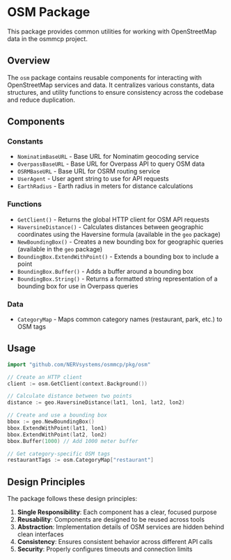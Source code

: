 # OSM Package

This package provides common utilities for working with OpenStreetMap data in the osmmcp project.

## Overview

The `osm` package contains reusable components for interacting with OpenStreetMap services and data. It centralizes various constants, data structures, and utility functions to ensure consistency across the codebase and reduce duplication.

## Components

### Constants

* `NominatimBaseURL` - Base URL for Nominatim geocoding service
* `OverpassBaseURL` - Base URL for Overpass API to query OSM data
* `OSRMBaseURL` - Base URL for OSRM routing service
* `UserAgent` - User agent string to use for API requests
* `EarthRadius` - Earth radius in meters for distance calculations

### Functions

* `GetClient()` - Returns the global HTTP client for OSM API requests
* `HaversineDistance()` - Calculates distances between geographic coordinates using the Haversine formula (available in the `geo` package)
* `NewBoundingBox()` - Creates a new bounding box for geographic queries (available in the `geo` package)
* `BoundingBox.ExtendWithPoint()` - Extends a bounding box to include a point
* `BoundingBox.Buffer()` - Adds a buffer around a bounding box
* `BoundingBox.String()` - Returns a formatted string representation of a bounding box for use in Overpass queries

### Data

* `CategoryMap` - Maps common category names (restaurant, park, etc.) to OSM tags

## Usage

```go
import "github.com/NERVsystems/osmmcp/pkg/osm"

// Create an HTTP client
client := osm.GetClient(context.Background())

// Calculate distance between two points
distance := geo.HaversineDistance(lat1, lon1, lat2, lon2)

// Create and use a bounding box
bbox := geo.NewBoundingBox()
bbox.ExtendWithPoint(lat1, lon1)
bbox.ExtendWithPoint(lat2, lon2)
bbox.Buffer(1000) // Add 1000 meter buffer

// Get category-specific OSM tags
restaurantTags := osm.CategoryMap["restaurant"]
```

## Design Principles

The package follows these design principles:

1. **Single Responsibility**: Each component has a clear, focused purpose
2. **Reusability**: Components are designed to be reused across tools
3. **Abstraction**: Implementation details of OSM services are hidden behind clean interfaces
4. **Consistency**: Ensures consistent behavior across different API calls
5. **Security**: Properly configures timeouts and connection limits 